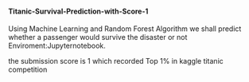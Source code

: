 #### Titanic-Survival-Prediction-with-Score-1
Using Machine Learning and Random Forest Algorithm  we shall predict whether a passenger would survive the disaster or not<br>
Enviroment:Jupyternotebook.

the submission score is 1 which recorded Top 1% in kaggle titanic competition
